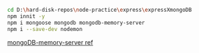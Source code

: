 ```bash
cd D:\hard-disk-repos\node-practice\express\expressXmongoDB
npm innit -y
npm i mongoose mongodb mongodb-memory-server
npm i --save-dev nodemon 
```
[mongoDB-memory-server ref](https://github.com/nodkz/mongodb-memory-server)
